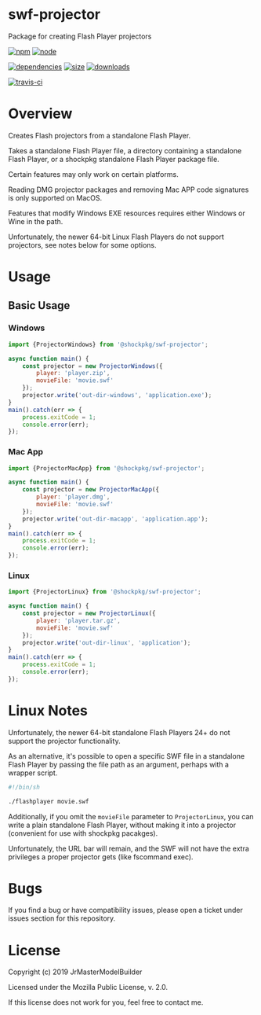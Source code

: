 # swf-projector

Package for creating Flash Player projectors

[![npm](https://img.shields.io/npm/v/@shockpkg/src-projector.svg)](https://npmjs.com/package/@shockpkg/src-projector)
[![node](https://img.shields.io/node/v/@shockpkg/src-projector.svg)](https://nodejs.org)

[![dependencies](https://david-dm.org/shockpkg/src-projector.svg)](https://david-dm.org/shockpkg/src-projector)
[![size](https://packagephobia.now.sh/badge?p=@shockpkg/src-projector)](https://packagephobia.now.sh/result?p=@shockpkg/src-projector)
[![downloads](https://img.shields.io/npm/dm/@shockpkg/src-projector.svg)](https://npmcharts.com/compare/@shockpkg/src-projector?minimal=true)

[![travis-ci](https://travis-ci.org/shockpkg/src-projector.svg?branch=master)](https://travis-ci.org/shockpkg/src-projector)


# Overview

Creates Flash projectors from a standalone Flash Player.

Takes a standalone Flash Player file, a directory containing a standalone Flash Player, or a shockpkg standalone Flash Player package file.

Certain features may only work on certain platforms.

Reading DMG projector packages and removing Mac APP code signatures is only supported on MacOS.

Features that modify Windows EXE resources requires either Windows or Wine in the path.

Unfortunately, the newer 64-bit Linux Flash Players do not support projectors, see notes below for some options.


# Usage

## Basic Usage

### Windows

```js
import {ProjectorWindows} from '@shockpkg/swf-projector';

async function main() {
	const projector = new ProjectorWindows({
		player: 'player.zip',
		movieFile: 'movie.swf'
	});
	projector.write('out-dir-windows', 'application.exe');
}
main().catch(err => {
	process.exitCode = 1;
	console.error(err);
});
```

### Mac App

```js
import {ProjectorMacApp} from '@shockpkg/swf-projector';

async function main() {
	const projector = new ProjectorMacApp({
		player: 'player.dmg',
		movieFile: 'movie.swf'
	});
	projector.write('out-dir-macapp', 'application.app');
}
main().catch(err => {
	process.exitCode = 1;
	console.error(err);
});
```

### Linux

```js
import {ProjectorLinux} from '@shockpkg/swf-projector';

async function main() {
	const projector = new ProjectorLinux({
		player: 'player.tar.gz',
		movieFile: 'movie.swf'
	});
	projector.write('out-dir-linux', 'application');
}
main().catch(err => {
	process.exitCode = 1;
	console.error(err);
});
```


# Linux Notes

Unfortunately, the newer 64-bit standalone Flash Players 24+ do not support the projector functionality.

As an alternative, it's possible to open a specific SWF file in a standalone Flash Player by passing the file path as an argument, perhaps with a wrapper script.

```sh
#!/bin/sh

./flashplayer movie.swf
```

Additionally, if you omit the `movieFile` parameter to `ProjectorLinux`, you can write a plain standalone Flash Player, without making it into a projector (convenient for use with shockpkg pacakges).

Unfortunately, the URL bar will remain, and the SWF will not have the extra privileges a proper projector gets (like fscommand exec).


# Bugs

If you find a bug or have compatibility issues, please open a ticket under issues section for this repository.


# License

Copyright (c) 2019 JrMasterModelBuilder

Licensed under the Mozilla Public License, v. 2.0.

If this license does not work for you, feel free to contact me.
